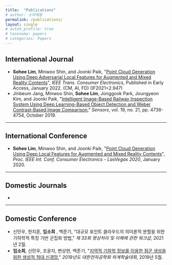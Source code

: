 ```yaml
---
title:  "Publications"
# author: 소라에몽
permalink: /publications/
layout: single
# autoh_profile: true
# taxonomy: papers
# categories: Papers
---
```

  


## International Journal
- **Sohee Lim**, Minwoo Shin, and Joonki Paik, "[Point Cloud Generation Using Deep Adversarial Local Features for Augmented and Mixed Reality Contents](https://ieeexplore.ieee.org/document/9674036)", *IEEE Trans. Consumer Electronics*, Published in Early Access, January 2022. (CM, AI, FD) (IF2021=2.947)
- Jinbeum Jang, Minwoo Shin, **Sohee Lim**, Jonggook Park, Joungyeon Kim, and Joonki Paik, "[Intelligent Image-Based Railway Inspection System Using Deep Learning-Based Object Detection and Weber Contrast-Based Image Comparison](https://www.mdpi.com/1424-8220/19/21/4738)," *Sensors*, vol. 19, no. 21, pp. 4738-4754, October 2019.  

---

## International Conference
- **Sohee Lim**, Minwoo Shin, and Joonki Paik, "[Point Cloud Generation Using Deep Local Features for Augmented and Mixed Reality Contents](https://ieeexplore.ieee.org/document/9043081)", *Proc. IEEE Int. Conf. Consumer Electronics - LasVegas 2020*, January 2020.  

---

## Domestic Journals
-  

---
  
## Domestic Conference
- 신민우, 한지훈, **임소희** , 백준기, "대규모 포인트 클라우드의 의미론적 분할을 위한 기하학적 특징 기반 군집화 방법," *제 33회 영상처리 및 이해에 관한 워크샵*, 2021년 2월.
- **임소희**, 신민우, 조윤지, 변상현, 백준기, "[지역적 기하학 정보를 이용한 점군 생성을 위한 생성적 적대 신경망](https://dbpia.co.kr/pdf/pdfView.do?nodeId=NODE08761972&mark=0&useDate=&bookmarkCnt=0&ipRange=N&accessgl=Y&language=ko_KR)," *2019년도 대한전자공학회 하계학술대회*, 2019년 5월.  
